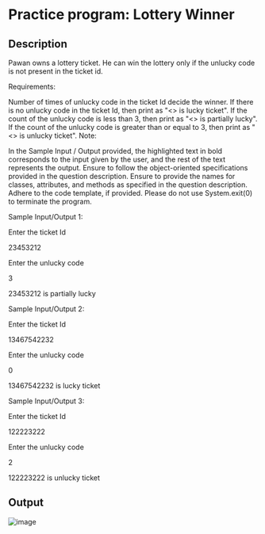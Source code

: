 # Practice program: Lottery Winner

## Description

Pawan owns a lottery ticket. He can win the lottery only if the unlucky code is not present in the ticket id.  

Requirements:

Number of times of unlucky code in the ticket Id decide the winner.
If there is no unlucky code in the ticket Id, then print as "<<Ticket Id>> is lucky ticket".
If the count of the unlucky code is less than 3, then print as "<<Ticket Id>> is partially lucky".
If the count of the unlucky code is greater than or equal to 3, then print as "<<Ticket Id>> is unlucky ticket".
Note:

In the Sample Input / Output provided, the highlighted text in bold corresponds to the input given by the user, and the rest of the text represents the output.
Ensure to follow the object-oriented specifications provided in the question description.
Ensure to provide the names for classes, attributes, and methods as specified in the question description.
Adhere to the code template, if provided.
Please do not use System.exit(0) to terminate the program.


Sample Input/Output 1:

Enter the ticket Id

23453212

Enter the unlucky code

3

23453212 is partially lucky

 

Sample Input/Output 2:

Enter the ticket Id

13467542232

Enter the unlucky code

0

13467542232 is lucky ticket

 

Sample Input/Output 3:

Enter the ticket Id

122223222

Enter the unlucky code

2

122223222 is unlucky ticket

## Output

![image](https://github.com/Tan12d/PWC_Programming_Fundamentals-Java/assets/100254217/5c039cad-6c49-4926-aaf5-193697e4f446)
